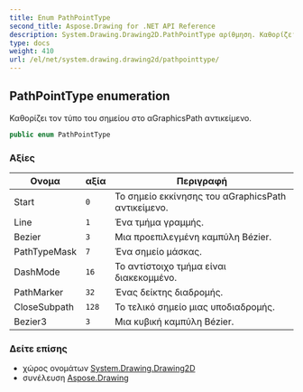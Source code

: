 ```yaml
---
title: Enum PathPointType
second_title: Aspose.Drawing for .NET API Reference
description: System.Drawing.Drawing2D.PathPointType αρίθμηση. Καθορίζει τον τύπο του σημείου στο αGraphicsPath αντικείμενο.
type: docs
weight: 410
url: /el/net/system.drawing.drawing2d/pathpointtype/
---
```

## PathPointType enumeration

Καθορίζει τον τύπο του σημείου στο αGraphicsPath αντικείμενο.

```csharp
public enum PathPointType
```

### Αξίες

| Ονομα | αξία | Περιγραφή |
| --- | --- | --- |
| Start | `0` | Το σημείο εκκίνησης του αGraphicsPath αντικείμενο. |
| Line | `1` | Ένα τμήμα γραμμής. |
| Bezier | `3` | Μια προεπιλεγμένη καμπύλη Bézier. |
| PathTypeMask | `7` | Ένα σημείο μάσκας. |
| DashMode | `16` | Το αντίστοιχο τμήμα είναι διακεκομμένο. |
| PathMarker | `32` | Ένας δείκτης διαδρομής. |
| CloseSubpath | `128` | Το τελικό σημείο μιας υποδιαδρομής. |
| Bezier3 | `3` | Μια κυβική καμπύλη Bézier. |

### Δείτε επίσης

* χώρος ονομάτων [System.Drawing.Drawing2D](../../system.drawing.drawing2d/)
* συνέλευση [Aspose.Drawing](../../)


